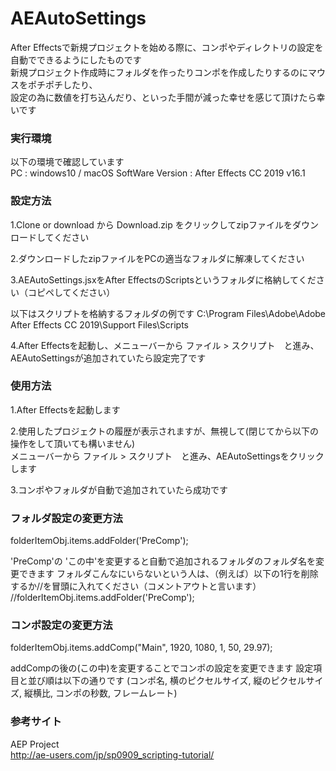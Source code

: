 # AEAutoSettings
After Effectsで新規プロジェクトを始める際に、コンポやディレクトリの設定を自動でできるようにしたものです  
新規プロジェクト作成時にフォルダを作ったりコンポを作成したりするのにマウスをポチポチしたり、  
設定の為に数値を打ち込んだり、といった手間が減った幸せを感じて頂けたら幸いです  

### 実行環境  
以下の環境で確認しています  
PC : windows10 / macOS
SoftWare Version : After Effects CC 2019 v16.1

### 設定方法  
1.Clone or download から Download.zip をクリックしてzipファイルをダウンロードしてください

2.ダウンロードしたzipファイルをPCの適当なフォルダに解凍してください

3.AEAutoSettings.jsxをAfter EffectsのScriptsというフォルダに格納してください（コピペしてください）

以下はスクリプトを格納するフォルダの例です
C:\Program Files\Adobe\Adobe After Effects CC 2019\Support Files\Scripts

4.After Effectsを起動し、メニューバーから ファイル > スクリプト　と進み、AEAutoSettingsが追加されていたら設定完了です

### 使用方法
1.After Effectsを起動します

2.使用したプロジェクトの履歴が表示されますが、無視して(閉じてから以下の操作をして頂いても構いません)  
メニューバーから ファイル > スクリプト　と進み、AEAutoSettingsをクリックします

3.コンポやフォルダが自動で追加されていたら成功です

### フォルダ設定の変更方法
folderItemObj.items.addFolder('PreComp');

'PreComp'の 'この中'を変更すると自動で追加されるフォルダのフォルダ名を変更できます
フォルダこんなにいらないという人は、（例えば）以下の1行を削除するか//を冒頭に入れてください（コメントアウトと言います）
//folderItemObj.items.addFolder('PreComp');

### コンポ設定の変更方法
folderItemObj.items.addComp("Main", 1920, 1080, 1, 50, 29.97);

addCompの後の(この中)を変更することでコンポの設定を変更できます
設定項目と並び順は以下の通りです
(コンポ名, 横のピクセルサイズ, 縦のピクセルサイズ, 縦横比, コンポの秒数, フレームレート)

### 参考サイト
AEP Project  
http://ae-users.com/jp/sp0909_scripting-tutorial/



